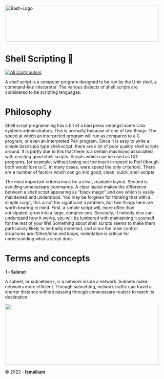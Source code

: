 <img src="https://cdn.worldvectorlogo.com/logos/bash-1.svg" alt="Bash-Logo" height="120px" width="100%" />

# Shell Scripting :100:

<!-- ALL-CONTRIBUTORS-BADGE:START - Do not remove or modify this section -->

[![All Contributors](https://img.shields.io/badge/all_contributors-1-orange.svg?style=flat-square)](#contributors-)

<!-- ALL-CONTRIBUTORS-BADGE:END -->

A shell script is a computer program designed to be run by the Unix shell, a command-line interpreter. The various dialects of shell scripts are considered to be scripting languages.

# Philosophy

Shell script programming has a bit of a bad press amongst some Unix systems administrators. This is normally because of one of two things:
The speed at which an interpreted program will run as compared to a C program, or even an interpreted Perl program.
Since it is easy to write a simple batch-job type shell script, there are a lot of poor quality shell scripts around.
It is partly due to this that there is a certain machismo associated with creating good shell scripts. Scripts which can be used as CGI programs, for example, without losing out too much in speed to Perl (though both would lose to C, in many cases, were speed the only criterion).
There are a number of factors which can go into good, clean, quick, shell scripts.

The most important criteria must be a clear, readable layout.
Second is avoiding unnecessary commands.
A clear layout makes the difference between a shell script appearing as "black magic" and one which is easily maintained and understood.
You may be forgiven for thinking that with a simple script, this is not too significant a problem, but two things here are worth bearing in mind.
First, a simple script will, more often than anticipated, grow into a large, complex one.
Secondly, if nobody else can understand how it works, you will be lumbered with maintaining it yourself for the rest of your life!
Something about shell scripts seems to make them particularly likely to be badly indented, and since the main control structures are if/then/else and loops, indentation is critical for understanding what a script does.

# Terms and concepts
<strong>1 - Subnet</strong>

A subnet, or subnetwork, is a network inside a network.
Subnets make networks more efficient. Through subnetting, network traffic can travel a shorter distance without passing through unnecessary routers to reach its destination.

<img src="https://cf-assets.www.cloudflare.com/slt3lc6tev37/2pBqIHUTSlxI7EW9XZPKf3/551ab3390ab9ab86fee15c73fd245f6c/subnet-diagram.svg" height="200px" width="100%" />

&copy; 2022 - <a href="https://ismailium.vercel.app/"><b>Ismailium</b></a>
